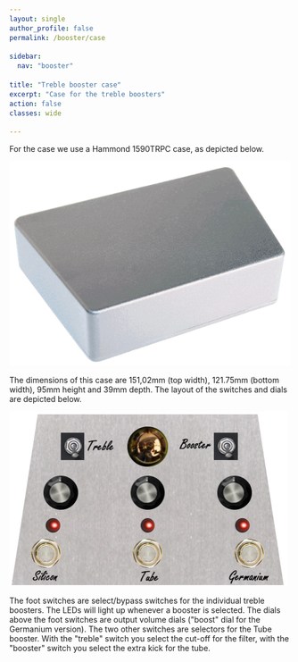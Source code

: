 ```yaml
---
layout: single
author_profile: false
permalink: /booster/case

sidebar:
  nav: "booster"

title: "Treble booster case"
excerpt: "Case for the treble boosters"
action: false
classes: wide

---
```

For the case we use a Hammond 1590TRPC case, as depicted below.

![](/assets/images/booster/case1590TRPC.png)

The dimensions of this case are 151,02mm (top width), 121.75mm (bottom width), 95mm height and 39mm depth. The layout of the switches and dials are depicted below.

![](/assets/images/booster/treblebooster.png)

The foot switches are select/bypass switches for the individual treble boosters. The LEDs will light up whenever a booster is selected. The dials above the foot switches are output volume dials ("boost" dial for the Germanium version). The two other switches are selectors for the Tube booster. With the "treble" switch you select the cut-off for the filter, with the "booster" switch you select the extra kick for the tube.
